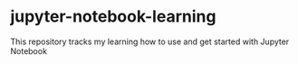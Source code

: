 # jupyter-notebook-learning
This repository tracks my learning how to use and get started with Jupyter Notebook
